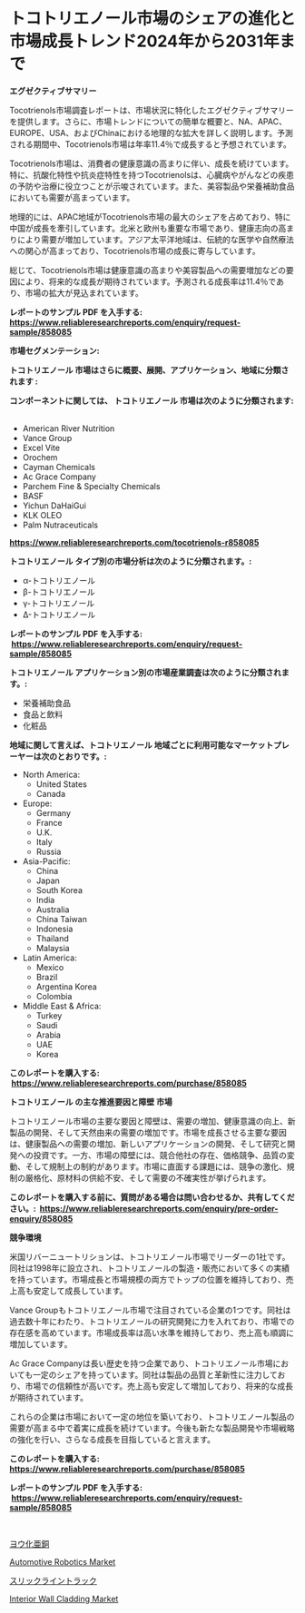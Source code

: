 <p><h1>トコトリエノール市場のシェアの進化と市場成長トレンド2024年から2031年まで</h1></p><p><strong>エグゼクティブサマリー</strong></p>
<p><p>Tocotrienols市場調査レポートは、市場状況に特化したエグゼクティブサマリーを提供します。さらに、市場トレンドについての簡単な概要と、NA、APAC、EUROPE、USA、およびChinaにおける地理的な拡大を詳しく説明します。予測される期間中、Tocotrienols市場は年率11.4％で成長すると予想されています。</p><p>Tocotrienols市場は、消費者の健康意識の高まりに伴い、成長を続けています。特に、抗酸化特性や抗炎症特性を持つTocotrienolsは、心臓病やがんなどの疾患の予防や治療に役立つことが示唆されています。また、美容製品や栄養補助食品においても需要が高まっています。</p><p>地理的には、APAC地域がTocotrienols市場の最大のシェアを占めており、特に中国が成長を牽引しています。北米と欧州も重要な市場であり、健康志向の高まりにより需要が増加しています。アジア太平洋地域は、伝統的な医学や自然療法への関心が高まっており、Tocotrienols市場の成長に寄与しています。</p><p>総じて、Tocotrienols市場は健康意識の高まりや美容製品への需要増加などの要因により、将来的な成長が期待されています。予測される成長率は11.4％であり、市場の拡大が見込まれています。</p></p>
<p><strong>レポートのサンプル PDF を入手する: <a href="https://www.reliableresearchreports.com/enquiry/request-sample/858085">https://www.reliableresearchreports.com/enquiry/request-sample/858085</a></strong></p>
<p><strong>市場セグメンテーション:</strong></p>
<p><strong> トコトリエノール 市場はさらに概要、展開、アプリケーション、地域に分類されます :</strong></p>
<p><strong>コンポーネントに関しては、 トコトリエノール 市場は次のように分類されます: &nbsp;</strong></p>
<p><ul><li>American River Nutrition</li><li>Vance Group</li><li>Excel Vite</li><li>Orochem</li><li>Cayman Chemicals</li><li>Ac Grace Company</li><li>Parchem Fine & Specialty Chemicals</li><li>BASF</li><li>Yichun DaHaiGui</li><li>KLK OLEO</li><li>Palm Nutraceuticals</li></ul></p>
<p><strong><a href="https://www.reliableresearchreports.com/tocotrienols-r858085">https://www.reliableresearchreports.com/tocotrienols-r858085</a></strong></p>
<p><strong> トコトリエノール タイプ別の市場分析は次のように分類されます。:</strong></p>
<p><ul><li>α-トコトリエノール</li><li>β-トコトリエノール</li><li>γ-トコトリエノール</li><li>Δ-トコトリエノール</li></ul></p>
<p><strong>レポートのサンプル PDF を入手する: &nbsp;<a href="https://www.reliableresearchreports.com/enquiry/request-sample/858085">https://www.reliableresearchreports.com/enquiry/request-sample/858085</a></strong></p>
<p><strong> トコトリエノール アプリケーション別の市場産業調査は次のように分類されます。:</strong></p>
<p><ul><li>栄養補助食品</li><li>食品と飲料</li><li>化粧品</li></ul></p>
<p><strong>地域に関して言えば、トコトリエノール 地域ごとに利用可能なマーケットプレーヤーは次のとおりです。:</strong></p>
<p><ul>
    <li>
        North America:
        <ul>
            <li>United States</li>
            <li>Canada</li>
        </ul>
    </li>
    <li>
        Europe:
        <ul>
            <li>Germany</li>
            <li>France</li>
            <li>U.K.</li>
            <li>Italy</li>
            <li>Russia</li>
        </ul>
    </li>
    <li>
        Asia-Pacific:
        <ul>
            <li>China</li>
            <li>Japan</li>
            <li>South Korea</li>
            <li>India</li>
            <li>Australia</li>
            <li>China Taiwan</li>
            <li>Indonesia</li>
            <li>Thailand</li>
            <li>Malaysia</li>
        </ul>
    </li>
    <li>
        Latin America:
        <ul>
            <li>Mexico</li>
            <li>Brazil</li>
            <li>Argentina Korea</li>
            <li>Colombia</li>
        </ul>
    </li>
    <li>
        Middle East & Africa:
        <ul>
            <li>Turkey</li>
            <li>Saudi</li>
            <li>Arabia</li>
            <li>UAE</li>
            <li>Korea</li>
        </ul>
    </li>
    </ul></p>
<p><strong>このレポートを購入する: &nbsp;<a href="https://www.reliableresearchreports.com/purchase/858085">https://www.reliableresearchreports.com/purchase/858085</a></strong></p>
<p><strong>トコトリエノール の主な推進要因と障壁 市場</strong></p>
<p><p>トコトリエノール市場の主要な要因と障壁は、需要の増加、健康意識の向上、新製品の開発、そして天然由来の需要の増加です。市場を成長させる主要な要因は、健康製品への需要の増加、新しいアプリケーションの開発、そして研究と開発への投資です。一方、市場の障壁には、競合他社の存在、価格競争、品質の変動、そして規制上の制約があります。市場に直面する課題には、競争の激化、規制の厳格化、原材料の供給不安、そして需要の不確実性が挙げられます。</p></p>
<p><strong>このレポートを購入する前に、質問がある場合は問い合わせるか、共有してください。:&nbsp; <a href="https://www.reliableresearchreports.com/enquiry/pre-order-enquiry/858085">https://www.reliableresearchreports.com/enquiry/pre-order-enquiry/858085</a></strong></p>
<p><strong>競争環境</strong></p>
<p><p>米国リバーニュートリションは、トコトリエノール市場でリーダーの1社です。同社は1998年に設立され、トコトリエノールの製造・販売において多くの実績を持っています。市場成長と市場規模の両方でトップの位置を維持しており、売上高も安定して成長しています。</p><p>Vance Groupもトコトリエノール市場で注目されている企業の1つです。同社は過去数十年にわたり、トコトリエノールの研究開発に力を入れており、市場での存在感を高めています。市場成長率は高い水準を維持しており、売上高も順調に増加しています。</p><p>Ac Grace Companyは長い歴史を持つ企業であり、トコトリエノール市場においても一定のシェアを持っています。同社は製品の品質と革新性に注力しており、市場での信頼性が高いです。売上高も安定して増加しており、将来的な成長が期待されています。</p><p>これらの企業は市場において一定の地位を築いており、トコトリエノール製品の需要が高まる中で着実に成長を続けています。今後も新たな製品開発や市場戦略の強化を行い、さらなる成長を目指していると言えます。</p></p>
<p><strong>このレポートを購入する: &nbsp; <a href="https://www.reliableresearchreports.com/purchase/858085">https://www.reliableresearchreports.com/purchase/858085</a></strong></p>
<p><strong>レポートのサンプル PDF を入手する: &nbsp;<a href="https://www.reliableresearchreports.com/enquiry/request-sample/858085">https://www.reliableresearchreports.com/enquiry/request-sample/858085</a></strong><strong></strong></p>
<p>&nbsp;</p>
<p><p><a href="https://medium.com/@raideochran7856/%E3%82%AB%E3%83%83%E3%83%97%E3%83%A9%E3%82%B9%E3%83%A8%E3%82%A6%E3%83%89%E5%8C%96%E7%89%A9%E5%B8%82%E5%A0%B4%E5%88%86%E6%9E%90%E3%81%A82024%E5%B9%B4%E3%81%8B%E3%82%892031%E5%B9%B4%E3%81%BE%E3%81%A7%E3%81%AE%E4%BA%88%E6%B8%AC%E3%82%B5%E3%82%A4%E3%82%BA-f466f5aa2347">ヨウ化亜銅</a></p><p><a href="https://view.publitas.com/reportprime-1/decoding-the-automotive-robotics-market-a-deep-dive-into-the-latest-market-trends-market-segmentation-and-competitive-analysis/">Automotive Robotics Market</a></p><p><a href="https://medium.com/@stantonhane1/%E3%82%B9%E3%83%AA%E3%83%83%E3%82%AF%E3%83%A9%E3%82%A4%E3%83%B3%E3%83%88%E3%83%A9%E3%83%83%E3%82%AF%E3%81%AE%E5%B8%82%E5%A0%B4%E8%A6%8F%E6%A8%A1%E3%81%A8%E5%B8%82%E5%A0%B4%E3%81%AE%E3%83%88%E3%83%AC%E3%83%B3%E3%83%89-%E5%AE%8C%E5%85%A8%E3%81%AA%E6%A5%AD%E7%95%8C%E3%81%AE%E6%A6%82%E8%A6%81-2024%E5%B9%B4%E3%81%8B%E3%82%892031%E5%B9%B4%E3%81%BE%E3%81%A7-3e7df81208de">スリックライントラック</a></p><p><a href="https://pretty-mail-caf.notion.site/Interior-Wall-Cladding-Market-Size-Share-Trends-Analysis-Report-By-Material-By-Type-By-End-user-6666ce59258e4fd09c2e102cd263d088">Interior Wall Cladding Market</a></p></p>